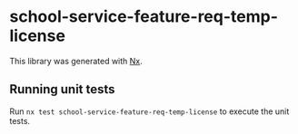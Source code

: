 # school-service-feature-req-temp-license

This library was generated with [Nx](https://nx.dev).

## Running unit tests

Run `nx test school-service-feature-req-temp-license` to execute the unit tests.
